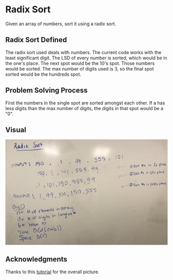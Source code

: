 # Radix Sort
Given an array of numbers, sort it using a radix sort.

## Radix Sort Defined
The radix sort used deals with numbers.  The current code works with the least 
significant digit.  The LSD of every number is sorted, which would be in the 
one's place.  The next spot would be the 10's spot.  Those numbers would be 
sorted.  The max number of digits used is 3, so the final spot sorted would 
be the hundreds spot.

## Problem Solving Process
First the numbers in the single spot are sorted amongst each other.  If a 
has less digits than the max number of digits, the digits in that spot would 
be a "0".

## Visual
![Radix Sort](/assets/radixSort.jpeg)

## Acknowledgments
Thanks to this [tutorial](https://binged.it/2KlTWgt) for the overall picture.